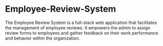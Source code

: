 # Employee-Review-System
The Employee Review System is a full-stack web application that facilitates the management of employee reviews. It empowers the admin to assign review forms to employees and gather feedback on their work performance and behavior within the organization.
